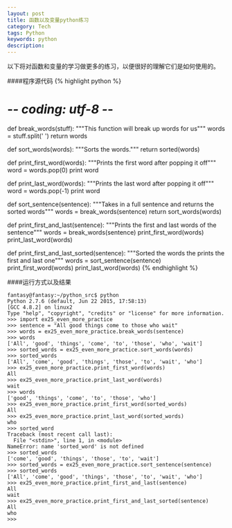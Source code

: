 ```yaml
---
layout: post
title: 函数以及变量python练习
category: Tech 
tags: Python
keywords: python
description:
---
```


以下将对函数和变量的学习做更多的练习，以便很好的理解它们是如何使用的。

####程序源代码
{% highlight python %}
# -*- coding: utf-8 -*-
def break_words(stuff):
    """This function will break up words for us"""
    words = stuff.split(' ')
    return words

def sort_words(words):
    """Sorts the words."""
    return sorted(words)

def print_first_word(words):
    """Prints the first word after popping it off"""
    word = words.pop(0)
    print word

def print_last_word(words):
    """Prints the last word after popping it off"""
    word = words.pop(-1)
    print word
    
def sort_sentence(sentence):
    """Takes in a full sentence and returns the sorted words"""
    words = break_words(sentence)
    return sort_words(words)

def print_first_and_last(sentence):
    """Prints the first and last words of the sentence"""
    words = break_words(sentence)
    print_first_word(words)
    print_last_word(words)

def print_first_and_last_sorted(sentence):
    """Sorted the words the prints the first and last one"""
    words = sort_sentence(sentence)
    print_first_word(words)
    print_last_word(words)
{% endhighlight %}

####运行方式以及结果
```
fantasy@fantasy:~/python_src$ python
Python 2.7.6 (default, Jun 22 2015, 17:58:13) 
[GCC 4.8.2] on linux2
Type "help", "copyright", "credits" or "license" for more information.
>>> import ex25_even_more_practice
>>> sentence = "All good things come to those who wait"
>>> words = ex25_even_more_practice.break_words(sentence)
>>> words
['All', 'good', 'things', 'come', 'to', 'those', 'who', 'wait']
>>> sorted_words = ex25_even_more_practice.sort_words(words)
>>> sorted_words
['All', 'come', 'good', 'things', 'those', 'to', 'wait', 'who']
>>> ex25_even_more_practice.print_first_word(words)
All
>>> ex25_even_more_practice.print_last_word(words)
wait
>>> words
['good', 'things', 'come', 'to', 'those', 'who']
>>> ex25_even_more_practice.print_first_word(sorted_words)
All
>>> ex25_even_more_practice.print_last_word(sorted_words)
who
>>> sorted_word
Traceback (most recent call last):
  File "<stdin>", line 1, in <module>
NameError: name 'sorted_word' is not defined
>>> sorted_words
['come', 'good', 'things', 'those', 'to', 'wait']
>>> sorted_words = ex25_even_more_practice.sort_sentence(sentence)
>>> sorted_words
['All', 'come', 'good', 'things', 'those', 'to', 'wait', 'who']
>>> ex25_even_more_practice.print_first_and_last(sentence)
All
wait
>>> ex25_even_more_practice.print_first_and_last_sorted(sentence)
All
who
>>> 

```
